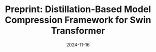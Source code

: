 ---
title: "Preprint: Distillation-Based Model Compression Framework for Swin Transformer"
collection: publications
category: conferences
permalink: /publication/2024-11-23-distillation-based-framework-vit
date: 2024-11-16
venue: 'IEEE International Conference on Future Machine Learning and Data Science (FMLDS)'
paperurl: 'https://easychair.org/publications/preprint/fgwP/download'
---